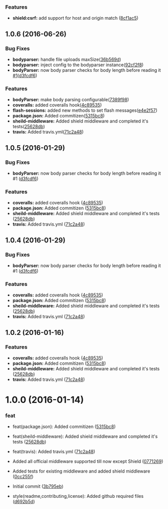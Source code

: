 ### Features

* **shield:csrf:** add support for host and origin match ([8cf1ac5](https://github.com/adonisjs/adonis-middleware/commit/8cf1ac5))

<a name="1.0.6"></a>
## 1.0.6 (2016-06-26)


### Bug Fixes

* **bodyparser:** handle file uploads maxSize([36b569d](https://github.com/adonisjs/adonis-middleware/commit/36b569d))
* **bodyparser:** inject config to the bodyparser instance([92cf2f8](https://github.com/adonisjs/adonis-middleware/commit/92cf2f8))
* **bodyParser:** now body parser checks for body length before reading it [#1](https://github.com/adonisjs/adonis-middleware/issues/1)([d3fcdf6](https://github.com/adonisjs/adonis-middleware/commit/d3fcdf6))


### Features

* **bodyParser:** make body parsing configurable([7389f98](https://github.com/adonisjs/adonis-middleware/commit/7389f98))
* **coveralls:** added coveralls hook([4c89535](https://github.com/adonisjs/adonis-middleware/commit/4c89535))
* **flash-sessions:** added new methods to set flash messages([e4e2f57](https://github.com/adonisjs/adonis-middleware/commit/e4e2f57))
* **package.json:** Added commitizen([5315bc8](https://github.com/adonisjs/adonis-middleware/commit/5315bc8))
* **sheild-middleware:** Added shield middleware and completed it's tests([25628db](https://github.com/adonisjs/adonis-middleware/commit/25628db))
* **travis:** Added travis.yml([71c2a48](https://github.com/adonisjs/adonis-middleware/commit/71c2a48))



<a name="1.0.5"></a>
## 1.0.5 (2016-01-29)


### Bug Fixes

* **bodyParser:** now body parser checks for body length before reading it #1 ([d3fcdf6](https://github.com/adonisjs/adonis-middleware/commit/d3fcdf6))

### Features

* **coveralls:** added coveralls hook ([4c89535](https://github.com/adonisjs/adonis-middleware/commit/4c89535))
* **package.json:** Added commitizen ([5315bc8](https://github.com/adonisjs/adonis-middleware/commit/5315bc8))
* **sheild-middleware:** Added shield middleware and completed it's tests ([25628db](https://github.com/adonisjs/adonis-middleware/commit/25628db))
* **travis:** Added travis.yml ([71c2a48](https://github.com/adonisjs/adonis-middleware/commit/71c2a48))



<a name="1.0.4"></a>
## 1.0.4 (2016-01-29)


### Bug Fixes

* **bodyParser:** now body parser checks for body length before reading it #1 ([d3fcdf6](https://github.com/adonisjs/adonis-middleware/commit/d3fcdf6))

### Features

* **coveralls:** added coveralls hook ([4c89535](https://github.com/adonisjs/adonis-middleware/commit/4c89535))
* **package.json:** Added commitizen ([5315bc8](https://github.com/adonisjs/adonis-middleware/commit/5315bc8))
* **sheild-middleware:** Added shield middleware and completed it's tests ([25628db](https://github.com/adonisjs/adonis-middleware/commit/25628db))
* **travis:** Added travis.yml ([71c2a48](https://github.com/adonisjs/adonis-middleware/commit/71c2a48))



<a name="1.0.2"></a>
## 1.0.2 (2016-01-16)
### Features

* **coveralls:** added coveralls hook ([4c89535](https://github.com/adonisjs/adonis-middleware/commit/4c89535))
* **package.json:** Added commitizen ([5315bc8](https://github.com/adonisjs/adonis-middleware/commit/5315bc8))
* **sheild-middleware:** Added shield middleware and completed it's tests ([25628db](https://github.com/adonisjs/adonis-middleware/commit/25628db))
* **travis:** Added travis.yml ([71c2a48](https://github.com/adonisjs/adonis-middleware/commit/71c2a48))

<a name="1.0.0"></a>
# 1.0.0 (2016-01-14)
### feat

* feat(package.json): Added commitizen ([5315bc8](https://github.com/adonisjs/adonis-middleware/commit/5315bc8))
* feat(sheild-middleware): Added shield middleware and completed it's tests ([25628db](https://github.com/adonisjs/adonis-middleware/commit/25628db))
* feat(travis): Added travis.yml ([71c2a48](https://github.com/adonisjs/adonis-middleware/commit/71c2a48))

* Added all official middleware supported till now except Shield ([0771269](https://github.com/adonisjs/adonis-middleware/commit/0771269))
* Added tests for existing middleware and added shield middleware ([0cc255f](https://github.com/adonisjs/adonis-middleware/commit/0cc255f))
* Initial commit ([3b795eb](https://github.com/adonisjs/adonis-middleware/commit/3b795eb))
* style(readme,contributing,license): Added github required files ([d692b5d](https://github.com/adonisjs/adonis-middleware/commit/d692b5d))
